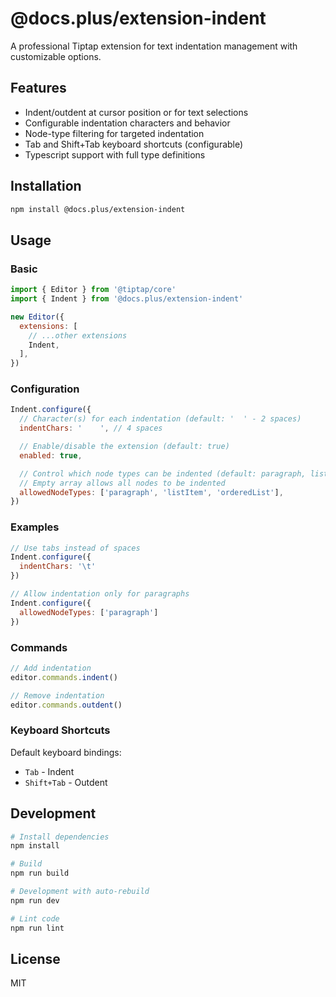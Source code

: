 # @docs.plus/extension-indent

A professional Tiptap extension for text indentation management with customizable options.

## Features

- Indent/outdent at cursor position or for text selections
- Configurable indentation characters and behavior
- Node-type filtering for targeted indentation
- Tab and Shift+Tab keyboard shortcuts (configurable)
- Typescript support with full type definitions

## Installation

```bash
npm install @docs.plus/extension-indent
```

## Usage

### Basic

```js
import { Editor } from '@tiptap/core'
import { Indent } from '@docs.plus/extension-indent'

new Editor({
  extensions: [
    // ...other extensions
    Indent,
  ],
})
```

### Configuration

```js
Indent.configure({
  // Character(s) for each indentation (default: '  ' - 2 spaces)
  indentChars: '    ', // 4 spaces

  // Enable/disable the extension (default: true)
  enabled: true,

  // Control which node types can be indented (default: paragraph, listItem, orderedList)
  // Empty array allows all nodes to be indented
  allowedNodeTypes: ['paragraph', 'listItem', 'orderedList'],
})
```

### Examples

```js
// Use tabs instead of spaces
Indent.configure({
  indentChars: '\t'
})

// Allow indentation only for paragraphs
Indent.configure({
  allowedNodeTypes: ['paragraph']
})
```

### Commands

```js
// Add indentation
editor.commands.indent()

// Remove indentation
editor.commands.outdent()
```

### Keyboard Shortcuts

Default keyboard bindings:

- `Tab` - Indent
- `Shift+Tab` - Outdent

## Development

```bash
# Install dependencies
npm install

# Build
npm run build

# Development with auto-rebuild
npm run dev

# Lint code
npm run lint
```

## License

MIT
